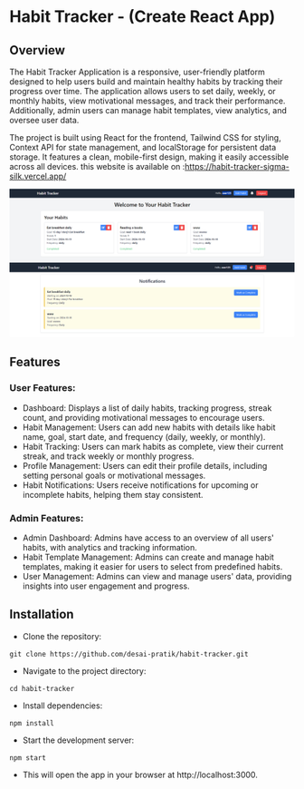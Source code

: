 # Habit Tracker - (Create React App)

## Overview

The Habit Tracker Application is a responsive, user-friendly platform designed to help users build and maintain healthy habits by tracking their progress over time. The application allows users to set daily, weekly, or monthly habits, view motivational messages, and track their performance. Additionally, admin users can manage habit templates, view analytics, and oversee user data.

The project is built using React for the frontend, Tailwind CSS for styling, Context API for state management, and localStorage for persistent data storage. It features a clean, mobile-first design, making it easily accessible across all devices. this website is available on :https://habit-tracker-sigma-silk.vercel.app/

![home page](./public/Screenshot1.png)
![notification page](./public/Screenshot2.png)

## Features

### User Features:

- Dashboard: Displays a list of daily habits, tracking progress, streak count, and providing motivational messages to encourage users.
- Habit Management: Users can add new habits with details like habit name, goal, start date, and frequency (daily, weekly, or monthly).
- Habit Tracking: Users can mark habits as complete, view their current streak, and track weekly or monthly progress.
- Profile Management: Users can edit their profile details, including setting personal goals or motivational messages.
- Habit Notifications: Users receive notifications for upcoming or incomplete habits, helping them stay consistent.

### Admin Features:

- Admin Dashboard: Admins have access to an overview of all users' habits, with analytics and tracking information.
- Habit Template Management: Admins can create and manage habit templates, making it easier for users to select from predefined habits.
- User Management: Admins can view and manage users' data, providing insights into user engagement and progress.

## Installation

- Clone the repository:

```
git clone https://github.com/desai-pratik/habit-tracker.git
```

- Navigate to the project directory:

```
cd habit-tracker
```

- Install dependencies:

```
npm install
```

- Start the development server:

```
npm start
```

- This will open the app in your browser at http://localhost:3000.
